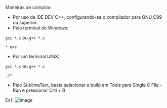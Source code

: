 
Maneiras de compilar:

- Por uso da IDE DEV C++, configurando-se o compilador para GNU C99 ou superior.
- Pelo terminal do Windows: 

`gcc *.c` ou `g++ *.c`

`*.exe`
- Por um terminal UNIX:

`gcc *.c` ou `g++ *.c`

`./*`
- Pelo SublimeText, basta selecionar a build em Tools para Single C File - Run e pressionar Crtl + B

Ex1: 
![image](https://user-images.githubusercontent.com/101070455/186561155-56b26fee-9265-4259-afdc-7badf3c2c0a9.png)
